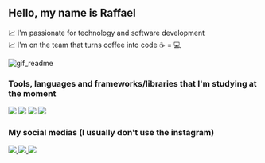 ## Hello, my name is Raffael

📈 I'm passionate for technology and software development <br>
📈 I'm on the team that turns coffee into code ☕ = 💻<br>

![gif_readme](https://user-images.githubusercontent.com/51720161/139523034-f7da3b43-4ee3-411d-9b1e-d6d2c7786f1e.gif)

### Tools, languages and frameworks/libraries that I'm studying at the moment
<div>
  <img src="https://img.icons8.com/color/48/000000/html-5--v1.png"/>
  <img src="https://img.icons8.com/color/48/000000/css3.png"/>
  <img src="https://img.icons8.com/color/48/000000/javascript--v1.png"/>
  <img src="https://img.icons8.com/color/48/000000/react-native.png"/>
</div>

### My social medias (I usually don't use the instagram)
<div>
  <a href="mailto:raffaeleloi121@gmail.com" target="_blank">
    <img src="https://img.icons8.com/fluency/48/000000/gmail.png"/>
  </a>
  <a href="https://www.linkedin.com/in/raffael-eloi/" target="_blank">
    <img src="https://img.icons8.com/fluency/48/000000/linkedin.png"/>
  </a>
  <a href="https://www.instagram.com/raffa_eloi/" target="_blank">
    <img src="https://img.icons8.com/fluency/48/000000/instagram-new.png"/>
  </a>
</div>
